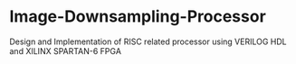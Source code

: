 # Image-Downsampling-Processor
Design and Implementation of RISC related processor using VERILOG HDL and XILINX SPARTAN-6 FPGA
